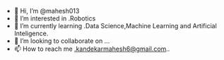 - 👋 Hi, I’m @mahesh013
- 👀 I’m interested in .Robotics
- 🌱 I’m currently learning .Data Science,Machine Learning and Artificial Inteligence.
- 💞️ I’m looking to collaborate on ...
- 📫 How to reach me .kandekarmahesh6@gmail.com..

<!---
mahesh013/mahesh013 is a ✨ special ✨ repository because its `README.md` (this file) appears on your GitHub profile.
You can click the Preview link to take a look at your changes.
--->

